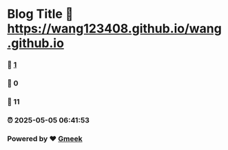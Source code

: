 # Blog Title :link: https://wang123408.github.io/wang.github.io 
### :page_facing_up: [1](https://wang123408.github.io/wang.github.io/tag.html) 
### :speech_balloon: 0 
### :hibiscus: 11 
### :alarm_clock: 2025-05-05 06:41:53 
### Powered by :heart: [Gmeek](https://github.com/Meekdai/Gmeek)
